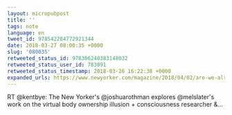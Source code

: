 ```yaml
---
layout: micropubpost
title: ''
tags: note
language: en
tweet_id: 978542284772921344
date: 2018-03-27 08:00:35 +0000
slug: '080035'
retweeted_status_id: 978306240383148032
retweeted_status_user_id: 783891
retweeted_status_timestamp: 2018-03-26 16:22:38 +0000
expanded_urls: https://www.newyorker.com/magazine/2018/04/02/are-we-already-living-in-virtual-reality
---
```

RT @kentbye: The New Yorker's @joshuarothman explores @melslater's work on the virtual body ownership illusion + consciousness researcher &amp;…

